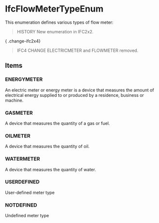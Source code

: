 # IfcFlowMeterTypeEnum

This enumeration defines various types of flow meter:
<!-- end of definition -->
> HISTORY  New enumeration in IFC2x2.

{ .change-ifc2x4}
> IFC4 CHANGE  ELECTRICMETER and FLOWMETER removed.

## Items

### ENERGYMETER
An electric meter or energy meter is a device that measures the amount of electrical energy supplied to or produced by a residence, business or machine.

### GASMETER
A device that measures the quantity of a gas or fuel.

### OILMETER
A device that measures the quantity of oil.

### WATERMETER
A device that measures the quantity of water.

### USERDEFINED
User-defined meter type

### NOTDEFINED
Undefined meter type
